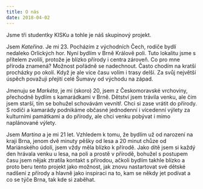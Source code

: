 ```yaml
---
title: O nás
date: 2018-04-02
---
```

Jsme tři studentky KISKu a tohle je náš skupinový projekt. 

Jsem *Kateřina*. Je mi 23. Pocházím z východních Čech, rodiče bydlí nedaleko Orlických hor. Nyní bydlím v Brně Králově poli. Tuto lokalitu jsme s přítelem zvolili, protože je blízko přírody i centra zároveň. Co pro mne příroda znamená? Možnost pořádně se nadechnout. Často chodím na kratší procházky po okolí. Když je ale více času volím i trasy delší. Za svůj největší úspěch považuji přejití celé Šumavy od východu na západ.

Jmenuju se *Markéta*, je mi (skoro) 20, jsem z Českomoravské vrchoviny, přechodně bydlím s kamarádkami v Brně. Dětství jsem trávila venku, ale čím jsem starší, tím se bohužel schovávám vevnitř. Chci si zase vrátit do přírody. S rodiči a kamarády podnikáme občasné jednodenní i vícedenní výlety za kulturními památkami a do přírody, ale chci venku pobývat i mimo naplánované výlety. 

Jsem *Martina* a je mi 21 let. Vzhledem k tomu, že bydlím už od narození na kraji Brna, jenom dvě minuty pěšky od lesa a 20 minut chůze od Mariánského údolí, jsem vždy měla blízko k přírodě. Jako dítě jsem si každý den hrávala venku u lesa, na poli a prostě v přírodě, bohužel s postupem času jsem nějak ztratila kontakt s přírodou, ačkoli bydlím takhle blízko a proto beru tento projekt jako možnost, jak znovu nastartovat své dětské nadšení z přírody a hlavně jako inspiraci na to, kam se někdy jet podívat a co se týče Brna, tak kde si zaběhat.